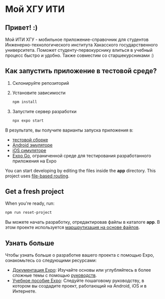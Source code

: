 # Мой ХГУ ИТИ

## Привет! :)
Мой ИТИ ХГУ - мобильное приложение-справочник для студентов Инженерно-технологического института Хакасского государственного университета. Поможет студенту-первокурснику влиться в учебный процесс быстро и удобно. Также совместим со старшекурсниками :)

## Как запустить приложение в тестовой среде?

1. Склонируйте репозиторий

2. Установите зависимости

   ```bash
   npm install
   ```

3. Запустите сервер разработки

   ```bash
   npx expo start
   ```

В результате, вы получите варианты запуска приложения в:

- [тестовой сборке](https://docs.expo.dev/develop/development-builds/introduction/)
- [Android эмуляторе](https://docs.expo.dev/workflow/android-studio-emulator/)
- [iOS симуляторе](https://docs.expo.dev/workflow/ios-simulator/)
- [Expo Go](https://expo.dev/go), ограниченной среде для тестирования разработанного приложения на Expo

You can start developing by editing the files inside the **app** directory. This project uses [file-based routing](https://docs.expo.dev/router/introduction).

## Get a fresh project

When you're ready, run:

```bash
npm run reset-project
```

Вы можете начать разработку, отредактировав файлы в каталоге **app**. В этом проекте используется [маршрутизация на основе файлов](https://docs.expo.dev/router/introduction).

## Узнать больше
 
Чтобы узнать больше о разработке вашего проекта с помощью Expo, ознакомьтесь со следующими ресурсами:

- [Документация Expo](https://docs.expo.dev/): Изучайте основы или углубляйтесь в более сложные темы с помощью [руководств](https://docs.expo.dev/guides).
- [Учебное пособие Expo](https://docs.expo.dev/tutorial/introduction/): Следуйте пошаговому руководству, в котором вы создадите проект, работающий на Android, iOS и в Интернете.
